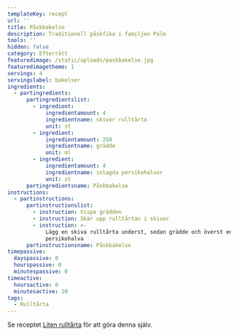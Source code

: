 ```yaml
---
templateKey: recept
url: ''
title: Påskbakelse
description: Traditionell påskfika i familjen Palm
tools: ''
hidden: false
category: Efterrätt
featuredimage: /static/uploads/paskbakelse.jpg
featuredimagetheme: 1
servings: 4
servingslabel: bakelser
ingredients:
  - partingredients:
      partingredientslist:
        - ingredient:
            ingredientamount: 4
            ingredientname: skivor rulltårta
            unit: st
        - ingredient:
            ingredientamount: 250
            ingredientname: grädde
            unit: ml
        - ingredient:
            ingredientamount: 4
            ingredientname: inlagda persikohalvor
            unit: st
      partingredientsname: Påskbakelse
instructions:
  - partinstructions:
      partinstructionslist:
        - instruction: Vispa grädden
        - instruction: Skär upp rulltårtan i skivor
        - instruction: >-
            Lägg en skiva rulltårta underst, sedan grädde och överst en
            persikohalva
      partinstructionsname: Påskbakelse
timepassive:
  dayspassive: 0
  hourspassive: 0
  minutespassive: 0
timeactive:
  hoursactive: 0
  minutesactive: 10
tags:
  - Rulltårta
---
```


Se receptet [Liten rulltårta](/liten-rulltarta) för att göra denna själv.
